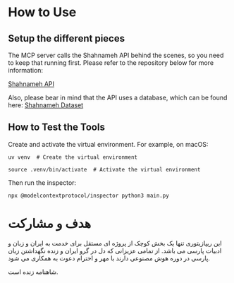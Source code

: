 # How to Use

## Setup the different pieces

The MCP server calls the Shahnameh API behind the scenes, so you need to keep that running first.
Please refer to the repository below for more information:

[Shahnameh API](https://github.com/ArezooGoshtasbi/shahnameh-api)

Also, please bear in mind that the API uses a database, which can be found here:
[Shahnameh Dataset](https://github.com/aliafsahnoudeh/shahnameh-dataset)

## How to Test the Tools

Create and activate the virtual environment. For example, on macOS:

```
uv venv  # Create the virtual environment
```

```
source .venv/bin/activate  # Activate the virtual environment
```

Then run the inspector:

```
npx @modelcontextprotocol/inspector python3 main.py
```

# هدف و مشارکت

این ریپازیتوری تنها یک بخش کوچک از پروژه ای مستقل برای خدمت به ایران و زبان و ادبیات پارسی می باشد.
از تمامی عزیزانی که دل در گرو ایران و زنده نگهداشتن زبان پارسی در دوره هوش مصنوعی دارند با مهر و احترام دعوت به همکاری می شود.

شاهنامه زنده است.

